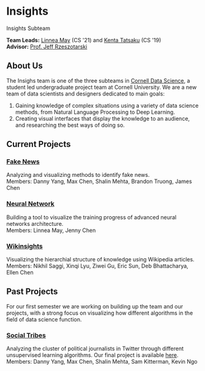 # Insights
Insights Subteam

**Team Leads:** [Linnea May](https://github.com/linnealovespie) (CS '21) and [Kenta Tatsaku](https://github.com/Kenta426) (CS '19)  
**Advisor:** [Prof. Jeff Rzeszotarski](https://jeffrz.com/)

## About Us
The Insighs team is one of the three subteams in [Cornell Data Science](cornelldata.science), a student led undergraduate project team at Cornell University. We are a  new team of data scientists and designers dedicated to main goals: 
1. Gaining knowledge of complex situations using a variety of data science methods, from Natural Language Processing to Deep Learning. 
2. Creating visual interfaces that display the knowledge to an audience, and researching the best ways of doing so. 

## Current Projects
### [**Fake News**](https://github.com/CornellDataScience/Insights-FakeNews)  
Analyzing and visualizing methods to identify fake news.  
Members: Danny Yang, Max Chen, Shalin Mehta, Brandon Truong, James Chen
 
### [**Neural Network**](https://github.com/CornellDataScience/insights-vizNNs)  
Building a tool to visualize the training progress of advanced neural networks architecture.     
Members: Linnea May, Jenny Chen
 
### [**Wikinsights**](https://github.com/CornellDataScience/Wikipedia)  
Visualizing the hierarchial structure of knowledge using Wikipedia articles.    
Members: Nikhil Saggi, Xinqi Lyu, Ziwei Gu, Eric Sun, Deb Bhattacharya, Ellen Chen

## Past Projects
For our first semester we are working on building up the team and our projects, with a strong focus on visualizing how different algorithms in the field of data science function. 

### [**Social Tribes**](https://github.com/CornellDataScience/Social-Tribes)  
Analyzing the cluster of political journalists in Twitter through different unsupervised learning algorithms.
Our final project is available [here](http://www.unprofessionalperspective.com/posts/social-tribes.html).   
Members: Danny Yang, Max Chen, Shalin Mehta, Sam Kitterman, Kevin Ngo
  
